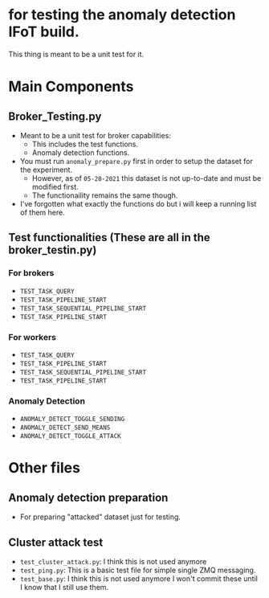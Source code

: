 # for testing the anomaly detection IFoT build.  

This thing is meant to be a unit test for it.  
# Main Components
## Broker_Testing.py

* Meant to be a unit test for broker capabilities:
    * This includes the test functions.
    * Anomaly detection functions.
* You must run `anomaly_prepare.py` first in order to setup the dataset for the experiment.
    * However, as of `05-20-2021` this dataset is not up-to-date and must be modified first.
    * The functionaility remains the same though.
* I've forgotten what exactly the functions do but i will keep a running list of them here.

## Test functionalities (These are all in the broker_testin.py)
### For brokers
* `TEST_TASK_QUERY`
* `TEST_TASK_PIPELINE_START`
* `TEST_TASK_SEQUENTIAL_PIPELINE_START`
* `TEST_TASK_PIPELINE_START`

### For workers
* `TEST_TASK_QUERY`
* `TEST_TASK_PIPELINE_START`
* `TEST_TASK_SEQUENTIAL_PIPELINE_START`
* `TEST_TASK_PIPELINE_START`

### Anomaly Detection
* `ANOMALY_DETECT_TOGGLE_SENDING`
* `ANOMALY_DETECT_SEND_MEANS`
* `ANOMALY_DETECT_TOGGLE_ATTACK`

# Other files

## Anomaly detection preparation
* For preparing "attacked" dataset just for testing.

## Cluster attack test
* `test_cluster_attack.py`: I think this is not used anymore
* `test_ping.py`: This is a basic test file for simple single ZMQ messaging.
* `test_base.py`: I think this is not used anymore
I won't commit these until I know that I still use them.